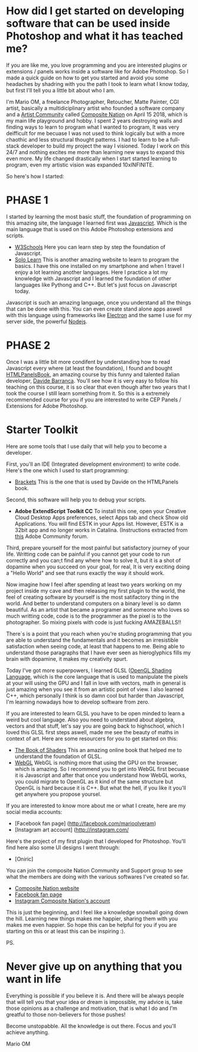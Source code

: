 # How did I get started on developing software that can be used inside Photoshop and what it has teached me?
If you are like me, you love programming and you are interested plugins or extensions / panels works inside a software like for Adobe Photoshop. So I made a quick guide on how to get you started and avoid you some headaches by shadring with you the path I took to learn what I know today, but first I'll tell you a little bit about who I am.

I'm Mario OM, a freelance Photographer, Retoucher, Matte Painter, CGI artist, basically a multidiciplinary artist who founded a software company and a [Artist Community](http://facebook.com/groups/compositenation) called [Composite Nation](http://compositenation.com) on April 15 2018, which is my main life playground and hobby. I spent 2 years destroying walls and finding ways to learn to program what I wanted to program, It was very deifficult for me becuase I was not used to think logically but with a more chaothic and less structural thought patterns. I had to learn to be a full-stack developer to build my project the way I visioned. Today I work on this 24/7 and nothing excites me more than learning new ways to expand this even more. My life changed drastically when I start started learning to program, even my artistic vision was expanded 10xINFINITE.

So here's how I started:

# PHASE 1
I started by learning the most basic stuff, the foundation of programming on this amazing site, the language I learned first was [Javascript](https://developer.mozilla.org/es/docs/Web/JavaScript). Which is the main language that is used on this Adobe Photoshop extensions and scripts.
* [W3Schools](https://www.w3schools.com/js/default.asp) Here you can learn step by step the foundation of Javascript.
* [Solo Learn](https://www.sololearn.com/) This is another amazing website to learn to program the basics. I have this one installed on my smartphone and when I travel I enjoy a lot learning another languages. Here I practice a lot my knowledge with Javascript and I learned the foundation of other languages like Pythong and C++. But let's just focus on Javascript today.

Javascript is such an amazing language, once you understand all the things that can be done with this. You can even create stand alone apps aswell with this language using frameworks like [Electron](https://www.electronjs.org/) and the same I use for my server side, the powerful [Nodejs](https://nodejs.org/es/).

# PHASE 2
Once I was a little bit more condifent by understanding how to read Javascript every where (at least the foundation), I found and bought [HTMLPanelsBook](https://www.htmlpanelsbook.com/), an amazing course by this funny and talented italian developer, [Davide Barranca](https://www.davidebarranca.com/). You'll see how it is very easy to follow his teaching on this course, it is so clear that even though after two years that I took the course I still learn something from it. So this is a extremely recommended course for you if you are interested to write CEP Panels / Extensions for Adobe Photoshop.

# Starter Toolkit
Here are some tools that I use daily that will help you to become a developer.

First, you'll an IDE (Integrated development environment) to write code. Here's the one which I used to start programming:
* [Brackets](http://brackets.io/) This is the one that is used by Davide on the HTMLPanels book.

Second, this software will help you to debug your scripts.
* **Adobe ExtendScript Toolkit CC** To install this one, open your Creative Cloud Desktop Apps preferences, select Apps tab and check Show old Applications.
You will find ESTK in your Apps list.
However, ESTK is a 32bit app and no longer works in Catalina. (Instructions extracted from [this](https://community.adobe.com/t5/coding-corner/where-did-extendscript-go-how-do-we-develop-now/td-p/11002702?page=1) Adobe Community forum.

Third, prepare yourself for the most painful but satisfactory journey of your life. Writting code can be painful if you cannot get your code to run correctly and you can;t find any where how to solve it, but it is a shot of dopamine when you succeed on your goal, for real, It is very exciting doing a "Hello World" and see that runs exactly the way it should work.

Now imagine how I feel after spending at least two years working on my project inside my cave and then releasing my first plugin to the world, the feel of creating software by yourself is the most satifactory thing in the world. And better to understand computers on a binary level is so damn beautiful. As an artist that became a programer and someone who loves so much writting code, code is to the programmer as the pixel is to the photographer. So mixing pixels with code is just fucking AMAZEBALLS!!

There´s is a point that you reach when you're studing programming that you are able to understand the fundamentals and it becomes an irresistible satisfaction when seeing code, at least that happens to me. Being able to understand those paragraphs that I have ever seen as hieroglyphics fills my brain with dopamine, it makes my creativity spurt.

Today I've got more superpowers, I learned GLSL ([OpenGL Shading Language](https://en.wikipedia.org/wiki/OpenGL_Shading_Language), which is the core language that is used to manipulate the pixels at your will using the GPU and I fall in love with vectors, math in general is just amazing when you see it from an artistic point of view. I also learned C++, which personally I think is so damn cool but harder than Javascript, I'm learning nowadays how to develop software from zero.

If you are interested to learn GLSL you have to be open minded to learn a weird but cool language. Also you need to understand about algebra, vectors and that stuff, let's say you are going back to highschool, which I loved this GLSL first steps aswell, made me see the beauty of maths in context of art. Here are some resourcers for you to get started on this:
* [The Book of Shaders](https://thebookofshaders.com/) This an amazing online book that helped me to understand the foundation of GLSL.
* [WebGL](https://es.wikipedia.org/wiki/WebGL) WebGL is nothing more that using the GPU on the browser, which is amazing. So I recommend you to get into WebGL first becuase it is Javascript and after that once you understand how WebGL works, you could migrate to OpenGL as it kind of the same structure but OpenGL is hard because it is C++. But what the hell, if you like it you'll get anywhere you propose yoursel.

If you are interested to know more about me or what I create, here are my social media accounts:
* [Facebook fan page] (http://facebook.com/marioolveram)
* [Instagram art account] (http://instagram.com/

Here's the project of my first plugin that I developed for Photoshop. You'll find here also some UI designs I went through:
* [Oniric]

You can join the composite Nation Community and Support group to see what the members are doing with the various softwares I've created so far. 
* [Composite Nation website](http://compositenation.com)
* [Facebook fan page](http://facebook.com/compositenationofficial)
* [Instagram Composite Nation's account](http://instagram.com/compositenation)


This is just the beginning, and I feel like a knowledge snowball going down the hill. Learning new things makes me happier, sharing them with you makes me even happier. So hope this can be helpful for you if you are starting on this or at least this can be inspiring :).

PS.
# Never give up on anything that you want in life
Everything is possible if you believe it is. And there will be always people that will tell you that your idea or dream is impossible, my advice is, take those opinions as a challenge and motivation, that is what I do and I'm greatful to those non-believers for those pushes!

Become unstopabble. All the knowledge is out there. Focus and you'll achieve anything.


Mario OM


